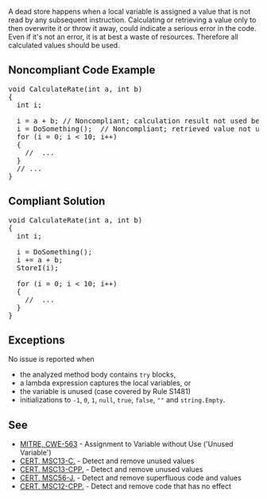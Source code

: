 A dead store happens when a local variable is assigned a value that is not read by any subsequent instruction. Calculating or retrieving a value
only to then overwrite it or throw it away, could indicate a serious error in the code. Even if it's not an error, it is at best a waste of resources.
Therefore all calculated values should be used.

## Noncompliant Code Example

<pre>
void CalculateRate(int a, int b)
{
  int i;

  i = a + b; // Noncompliant; calculation result not used before value is overwritten
  i = DoSomething();  // Noncompliant; retrieved value not used
  for (i = 0; i &lt; 10; i++)
  {
    //  ...
  }
  // ...
}
</pre>

## Compliant Solution

<pre>
void CalculateRate(int a, int b)
{
  int i;

  i = DoSomething();
  i += a + b;
  StoreI(i);

  for (i = 0; i &lt; 10; i++)
  {
    //  ...
  }
}
</pre>

## Exceptions

No issue is reported when 

*   the analyzed method body contains `try` blocks,
*   a lambda expression captures the local variables, or
*   the variable is unused (case covered by Rule S1481)
*   initializations to `-1`, `0`, `1`, `null`, `true`, `false`, `""`
      and `string.Empty`.

## See

*   [MITRE, CWE-563](http://cwe.mitre.org/data/definitions/563.html) - Assignment to Variable without Use ('Unused Variable')
*   [CERT, MSC13-C.](https://www.securecoding.cert.org/confluence/x/QYA5) - Detect and remove unused values
*   [CERT, MSC13-CPP.](https://www.securecoding.cert.org/confluence/x/S4IyAQ) - Detect and remove unused values
*   [CERT, MSC56-J.](https://www.securecoding.cert.org/confluence/x/uQCSBg) - Detect and remove superfluous code and values
*   [CERT, MSC12-CPP.](https://www.securecoding.cert.org/confluence/x/SIIyAQ) - Detect and remove code that has no effect